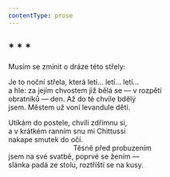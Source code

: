 ```yaml
---
contentType: prose
---
```


## \* \* \*

Musím se zmínit o dráze této střely:

Je to noční střela, která letí… letí… letí…  
a hle: za jejím chvostem již bělá se — v rozpětí  
obratníků — den. Až do té chvíle bdělý  
jsem. Městem už voní levandule dětí.

Utíkám do postele, chvíli zdřímnu si,  
a v krátkém ranním snu mi Chittussi  
nakape smutek do očí.  
                                 Těsně před probuzením  
jsem na své svatbě, poprvé se žením —  
slánka padá ze stolu, roztříští se na kusy.
